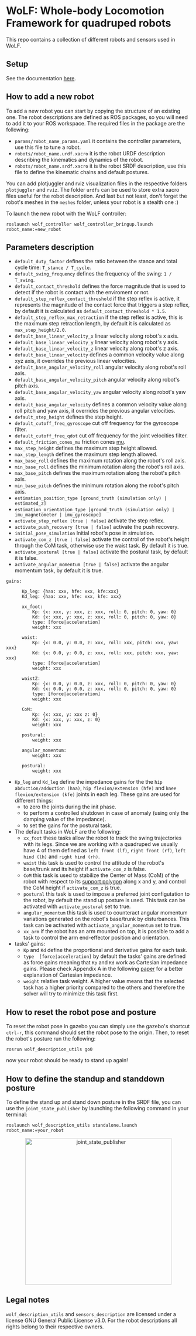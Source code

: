 # WoLF: Whole-body Locomotion Framework for quadruped robots

This repo contains a collection of different robots and sensors used in WoLF.

## Setup

See the documentation [here](https://github.com/graiola/wolf-setup/blob/master/README.md).

## How to add a new robot

To add a new robot you can start by copying the structure of an existing one. The robot descriptions are defined as ROS packages, so you will need to add it to your ROS workspace.
The required files in the package are the following:

- `params/robot_name_params.yaml` it contains the controller parameters, use this file to tune a robot.
- `robots/robot_name.urdf.xacro` it is the robot URDF description describing the kinematics and dynamics of the robot.
- `robots/robot_name.srdf.xacro` it is the robot SRDF description, use this file to define the kinematic chains and default postures.

You can add plotjuggler and rviz visualization files in the respective folders `plotjuggler` and `rviz`. The folder `urdfs` can be used to store extra xacro files useful for the robot description. And last but not least, don't forget the robot's meshes in the `meshes` folder, unless your robot is a stealth one :)

To launch the new robot with the WoLF controller:

`roslaunch wolf_controller wolf_controller_bringup.launch robot_name:=new_robot`

## Parameters description

- `default_duty_factor` defines the ratio between the stance and total cycle time: `T_stance / T_cycle`.
- `default_swing_frequency` defines the frequency of the swing: `1 / T_swing`.
- `default_contact_threshold` defines the force magnitude  that is used to detect if the robot is contact with the enviroment or not.
- `default_step_reflex_contact_threshold` if the step reflex is active, it represents the magnitude of the contact force that triggers a step reflex, by default it is calculated as `default_contact_threshold * 1.5`.
- `default_step_reflex_max_retraction` if the step reflex is active, this is the maximum step retraction length, by default it is calculated as `max_step_height/2.0`.
- `default_base_linear_velocity_x` linear velocity along robot's x axis.
- `default_base_linear_velocity_y` linear velocity along robot's y axis.
- `default_base_linear_velocity_z` linear velocity along robot's z axis.
- `default_base_linear_velocity` defines a common velocity value along xyz axis, it overrides the previous linear velocities.
- `default_base_angular_velocity_roll` angular velocity along robot's roll axis.
- `default_base_angular_velocity_pitch` angular velocity along robot's pitch axis.
- `default_base_angular_velocity_yaw`  angular velocity along robot's yaw axis.
- `default_base_angular_velocity` defines a common velocity value along roll pitch and yaw axis, it overrides the previous angular velocities.
- `default_step_height` defines the step height.
- `default_cutoff_freq_gyroscope` cut off frequency for the gyroscope filter.
- `default_cutoff_freq_qdot` cut off frequency for the joint velocities filter.
- `default_friction_cones_mu` friction cones [mu](https://scaron.info/robot-locomotion/friction-cones.html).
- `max_step_height` defines the maximum step height allowed.
- `max_step_length` defines the maximum step length allowed.
- `max_base_roll` defines the maximum rotation along the robot's roll axis.
- `min_base_roll` defines the minimum rotation along the robot's roll axis.
- `max_base_pitch` defines the maximum rotation along the robot's pitch axis. 
- `min_base_pitch` defines the minimum rotation along the robot's pitch axis.
- `estimation_position_type [ground_truth (simulation only) | estimated_z]` 
- `estimation_orientation_type [ground_truth (simulation only) | imu_magnetometer | imu_gyroscope]` 
- `activate_step_reflex [true | false]` activate the step reflex.
- `activate_push_recovery [true | false]` activate the push recovery.
- `initial_pose_simulation` Initial robot's pose in simulation.
- `activate_com_z [true | false]` activate the control of the robot's height through the CoM task, otherwise use the waist task. By default it is true.
- `activate_postural [true | false]` activate the postural task, by default it is false.
- `activate_angular_momentum [true | false]` activate the angular momentum task, by default it is true.

```
gains:

      Kp_leg: {haa: xxx, hfe: xxx, kfe:xxx}
      Kd_leg: {haa: xxx, hfe: xxx, kfe: xxx}

      xx_foot:
          Kp: {x: xxx, y: xxx, z: xxx, roll: 0, pitch: 0, yaw: 0}
          Kd: {x: xxx, y: xxx, z: xxx, roll: 0, pitch: 0, yaw: 0}
          type: [force|acceleration]
          weight: xxx

      waist:
          Kp: {x: 0.0, y: 0.0, z: xxx, roll: xxx, pitch: xxx, yaw: xxx}
          Kd: {x: 0.0, y: 0.0, z: xxx, roll: xxx, pitch: xxx, yaw: xxx}
          type: [force|acceleration]
          weight: xxx

      waistZ:
          Kp: {x: 0.0, y: 0.0, z: xxx, roll: 0, pitch: 0, yaw: 0}
          Kd: {x: 0.0, y: 0.0, z: xxx, roll: 0, pitch: 0, yaw: 0}
          type: [force|acceleration]
          weight: xxx

      CoM:
          Kp: {x: xxx, y: xxx z: 0}
          Kd: {x: xxx, y: xxx, z: 0}
          weight: xxx

      postural:
          weight: xxx

      angular_momentum:
          weight: xxx

      postural:
          weight: xxx
```

- `Kp_leg` and `Kd_leg` define the impedance gains for the the `hip abduction/adduction (haa)`, `hip flexion/extension (hfe)` and `knee flexion/extension (kfe)` joints in each leg. These gains are used for different things: 
	- to zero the joints during the init phase.
	- to perform a controlled shutdown in case of anomaly (using only the damping value of the impedance).
	- to set the gains for the postural task.
- The default tasks in WoLF are the following:
	- `xx_foot` these tasks allow the robot to track the swing trajectories with its legs. Since we are working with a quadruped we usually have 4 of them defined as `left front (lf)`, `right front (rf)`, `left hind (lh)` and `right hind (rh)`.
	- `waist` this task is used to control the attitude of the robot's base/trunk and its height if `activate_com_z` is false.
	- `CoM` this task is used to stabilize the Center of Mass (CoM) of the robot with respect to its [support polygon](https://scaron.info/robot-locomotion/zmp-support-area.html) along x and y, and control the CoM height if `activate_com_z` is true.
	- `postural` this task is used to impose a preferred joint configutation to the robot, by default the stand up posture is used. This task can be activated with `activate_postural` set to true.
	- `angular_momentum` this task is used to counteract angular momentum variations generated on the robot's base/trunk by disturbances. This task can be activated with `activate_angular_momentum` set to true.
	- `xx_arm` if the robot has an arm mounted on top, it is possible to add a task to control the arm end-effector position and orientation.
- tasks' gains:
	- `Kp` and `Kd` define the proportional and derivative gains for each task.
	- `type  [force|acceleration]` by default the tasks' gains are defined as force gains meaning that `Kp` and `Kd` work as Cartesian impedance gains. Please check Appendix A in the following [paper](https://hal.archives-ouvertes.fr/hal-03005133/document) for a better explanation of Cartesian impedance.
	- `weight` relative task weight. A higher value means that the selected task has a higher priority compared to the others and therefore the solver will try to minimize this task first.

## How to reset the robot pose and posture

To reset the robot pose in gazebo you can simply use the gazebo's shortcut `ctrl-r`, this command should set the robot pose to the origin. Then, to reset the robot's posture run the following:

`rosrun wolf_description_utils go0`

now your robot should be ready to stand up again!

## How to define the standup and standdown posture

To define the stand up and stand down posture in the SRDF file, you can use the `joint_state_publisher` by launching the following command in your terminal:

`roslaunch wolf_description_utils standalone.launch robot_name:=your_robot`

<p align="center">
<img src="https://user-images.githubusercontent.com/4747910/154806597-4985929f-7dc1-4f8f-8aa2-5a6daad717be.png" alt="joint_state_publisher" width="400"/>
</p>

## Legal notes

`wolf_description_utils` and `sensors_description` are licensed under a license GNU General Public License v3.0.
 For the robot descriptions all rights belong to their respective owners.

